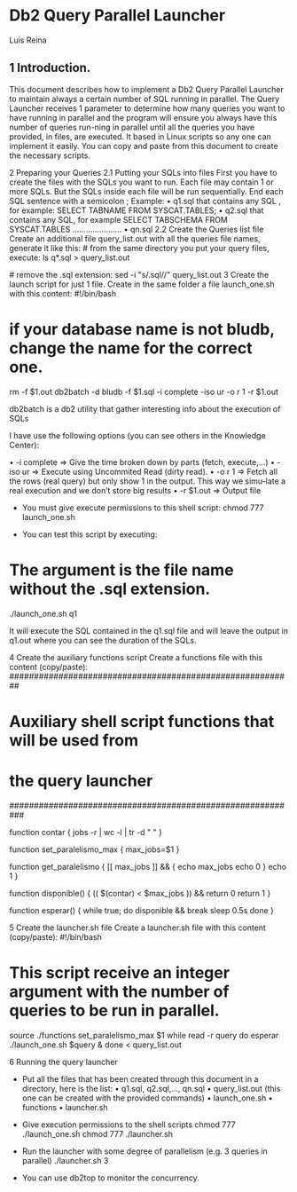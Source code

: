 # Db2 Query Parallel Launcher
Luis Reina 


 
## 1	Introduction.

This document describes how to implement a Db2 Query Parallel Launcher to maintain always a certain number of SQL running in parallel.
The Query Launcher receives 1 parameter to determine how many queries you want to have running in parallel and the program will ensure you always have this number of queries run-ning in parallel until all the queries you have provided, in files, are executed.
It based in Linux scripts so any one can implement it easily. You can copy and paste from this document to create the necessary scripts.

2	Preparing your Queries
2.1	Putting your SQLs into files
First you have to create the files with the SQLs you want to run. 
Each file may contain 1 or more SQLs. But the SQLs inside each file will be run sequentially.
End each SQL sentence with a semicolon ;
Example:
•	q1.sql   that  contains any SQL , for example:
SELECT TABNAME FROM SYSCAT.TABLES;
•	q2.sql that  contains any SQL, for example
 SELECT TABSCHEMA FROM SYSCAT.TABLES
………………….
•	qn.sql
2.2	Create the Queries list file
Create an additional file query_list.out with all the queries file names, generate it like this:
\# from the same directory you put your query files, execute:
ls q*.sql > query_list.out

\# remove the .sql extension:
sed -i "s/.sql//" query_list.out
3	Create the launch script for just 1 file.
Create in the same folder a file launch_one.sh with this content:
#!/bin/bash
# if your database name is not bludb, change the name for the correct one.
rm -f $1.out
db2batch -d bludb -f $1.sql -i complete -iso ur -o r 1 -r $1.out

db2batch is a db2 utility that gather interesting info about the execution of SQLs

I have use the following options (you can see others in the Knowledge Center):

•	-i complete => Give the time broken down by parts  (fetch, execute,...)
•	-iso ur => Execute using Uncommited Read (dirty read).
•	-o r 1 => Fetch all the rows (real query) but only show 1 in the output. This way we simu-late a real execution and we don’t store big results
•	-r $1.out   => Output file


-	You must give execute permissions to this shell script:
chmod 777 launch_one.sh

-	You can test this script by executing:

# The argument is the file name without the .sql extension.
./launch_one.sh  q1

It will execute the SQL contained in the q1.sql file and will leave the output in q1.out where you can see the duration of the SQLs.

4	Create the auxiliary functions script
Create a functions file with this content   (copy/paste):
##########################################################
# Auxiliary shell script functions that will be used from
#  the query launcher
###########################################################

function contar {
   jobs -r | wc -l | tr -d " "
}

function set_paralelismo_max {
 max_jobs=$1
}

function get_paralelismo {
   [[ max_jobs ]] && {
      echo max_jobs
      echo 0
   }
   echo 1
}

function disponible() {
   (( $(contar) < $max_jobs )) && return 0
   return 1
}

function esperar() {
   while true; 
    do
      disponible && break
      sleep 0.5s
   done
}

5	Create the launcher.sh file
Create a launcher.sh file with this content  (copy/paste):
#!/bin/bash
# This script receive an integer argument with the number of queries to be run in parallel.
source ./functions
set_paralelismo_max $1
while read -r query
do
   esperar
   ./launch_one.sh $query &
done < query_list.out

6	Running the query launcher
-	Put all the files that has been created through this document in a directory, here is the list:
•	q1.sql, q2.sql,…, qn.sql
•	query_list.out (this one can be created with the provided commands)
•	launch_one.sh
•	functions
•	launcher.sh

-	Give execution permissions to the shell scripts
chmod 777 ./launch_one.sh
chmod 777 ./launcher.sh

-	Run the launcher with some degree of parallelism (e.g. 3 queries in parallel)
      ./launcher.sh   3

-	You can use db2top to monitor the concurrency.
